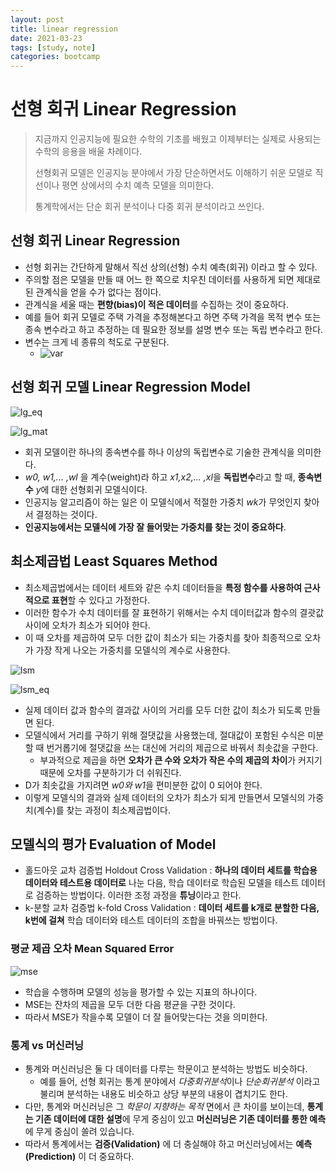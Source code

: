 ```yaml
---
layout: post
title: linear regression
date: 2021-03-23
tags: [study, note]
categories: bootcamp
---
```


# 선형 회귀 Linear Regression
> 지금까지 인공지능에 필요한 수학의 기초를 배웠고 이제부터는 실제로 사용되는 수학의 응용을 배울 차례이다.
>
> 선형회귀 모델은 인공지능 분야에서 가장 단순하면서도 이해하기 쉬운 모델로 직선이나 평면 상에서의 수치 예측 모델을 의미한다.
>
> 통계학에서는 단순 회귀 분석이나 다중 회귀 분석이라고 쓰인다.

## 선형 회귀 Linear Regression
* 선형 회귀는 간단하게 말해서 직선 상의(선형) 수치 예측(회귀) 이라고 할 수 있다.
* 주의할 점은 모델을 만들 때 어느 한 쪽으로 치우친 데이터를 사용하게 되면 제대로 된 관계식을 얻을 수가 없다는 점이다.
* 관계식을 세울 때는 **편향(bias)이 적은 데이터**를 수집하는 것이 중요하다.
* 예를 들어 회귀 모델로 주택 가격을 추정해본다고 하면 주택 가격을 목적 변수 또는 종속 변수라고 하고 추정하는 데 필요한 정보를 설명 변수 또는 독립 변수라고 한다.
* 변수는 크게 네 종류의 척도로 구분된다.
    + ![var](https://user-images.githubusercontent.com/28593767/111720795-f9621900-88a1-11eb-827a-d3203db9d33b.png)


## 선형 회귀 모델 Linear Regression Model
![lg_eq](https://user-images.githubusercontent.com/28593767/111720793-f830ec00-88a1-11eb-9f90-636d4b8528a5.png)

![lg_mat](https://user-images.githubusercontent.com/28593767/111720797-f9faaf80-88a1-11eb-90cc-ec1642e482b2.png)

* 회귀 모델이란 하나의 종속변수를 하나 이상의 독립변수로 기술한 관계식을 의미한다. 
* *w0, w1,... ,wl* 을 계수(weight)라 하고 *x1,x2,... ,xl*을 **독립변수**라고 할 때, **종속변수** *y*에 대한 선형회귀 모델식이다.
* 인공지능 알고리즘이 하는 일은 이 모델식에서 적절한 가중치 *wk*가 무엇인지 찾아서 결정하는 것이다. 
* **인공지능에서는 모델식에 가장 잘 들어맞는 가중치를 찾는 것이 중요하다**.


## 최소제곱법 Least Squares Method
* 최소제곱법에서는 데이터 세트와 같은 수치 데이터들을 **특정 함수를 사용하여 근사적으로 표현**할 수 있다고 가정한다.
* 이러한 함수가 수치 데이터를 잘 표현하기 위해서는 수치 데이터값과 함수의 결괏값 사이에 오차가 최소가 되어야 한다.
* 이 때 오차를 제곱하여 모두 더한 값이 최소가 되는 가중치를 찾아 최종적으로 오차가 가장 작게 나오는 가중치를 모델식의 계수로 사용한다.

![lsm](https://user-images.githubusercontent.com/28593767/111720791-f7985580-88a1-11eb-83c2-b7a2ae1b28ce.png)

![lsm_eq](https://user-images.githubusercontent.com/28593767/111720789-f6672880-88a1-11eb-8471-b42b3b86e022.png)

* 실제 데이터 값과 함수의 결과값 사이의 거리를 모두 더한 값이 최소가 되도록 만들면 된다.
* 모델식에서 거리를 구하기 위해 절댓값을 사용했는데, 절대값이 포함된 수식은 미분할 때 번거롭기에 절댓값을 쓰는 대신에 거리의 제곱으로 바꿔서 최솟값을 구한다.
    + 부과적으로 제곱을 하면 **오차가 큰 수와 오차가 작은 수의 제곱의 차이**가 커지기 때문에 오차를 구분하기가 더 쉬워진다.
* D가 최솟값을 가지려면 *w0와 w1*을 편미분한 값이 0 되어야 한다.
* 이렇게 모델식의 결과와 실제 데이터의 오차가 최소가 되게 만들면서 모델식의 가중치(계수)를 찾는 과정이 최소제곱법이다.


## 모델식의 평가 Evaluation of Model
* 홀드아웃 교차 검증법 Holdout Cross Validation : **하나의 데이터 세트를 학습용 데이터와 테스트용 데이터로** 나눈 다음, 학습 데이터로 학습된 모델을 테스트 데이터로 검증하는 방법이다. 이러한 조정 과정을 **튜닝**이라고 한다.
* k-분할 교차 검증법 k-fold Cross Validation : **데이터 세트를 k개로 분할한 다음, k번에 걸쳐** 학습 데이터와 테스트 데이터의 조합을 바꿔쓰는 방법이다. 

### 평균 제곱 오차 Mean Squared Error
![mse](https://user-images.githubusercontent.com/28593767/111720798-fa934600-88a1-11eb-9fed-3018f834768e.png)

* 학습을 수행하며 모델의 성능을 평가할 수 있는 지표의 하나이다.
* MSE는 잔차의 제곱을 모두 더한 다음 평균을 구한 것이다.
* 따라서 MSE가 작을수록 모델이 더 잘 들어맞는다는 것을 의미한다.

### 통계 vs 머신러닝
* 통계와 머신러닝은 둘 다 데이터를 다루는 학문이고 분석하는 방법도 비슷하다.
    + 예를 들어, 선형 회귀는 통계 분야에서 *다중회귀분석*이나 *단순회귀분석* 이라고 불리며 분석하는 내용도 비슷하고 상당 부분의 내용이 겹치기도 한다.
* 다만, 통계와 머신러닝은 그 *학문이 지향하는 목적* 면에서 큰 차이를 보이는데, **통계는 기존 데이터에 대한 설명**에 무게 중심이 있고 **머신러닝은 기존 데이터를 통한 예측**에 무게 중심이 쏠려 있습니다.
* 따라서 통계에서는 **검증(Validation)** 에 더 충실해야 하고 머신러닝에서는 **예측(Prediction)** 이 더 중요하다.

